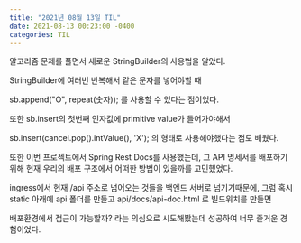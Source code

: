 ```yaml
---
title: "2021년 08월 13일 TIL"
date: 2021-08-13 00:23:00 -0400
categories: TIL
---
```


알고리즘 문제를 풀면서 새로운 StringBuilder의 사용법을 알았다.

StringBuilder에 여러번 반복해서 같은 문자를 넣어야할 때

sb.append("O", repeat(숫자)); 를 사용할 수 있다는 점이었다.

또한 sb.insert의 첫번째 인자값에 primitive value가 들어가야해서

sb.insert(cancel.pop().intValue(), 'X'); 의 형태로 사용해야했다는 점도 배웠다.

또한 이번 프로젝트에서 Spring Rest Docs를 사용했는데, 그 API 명세서를 배포하기 위해 현재 우리의 배포 구조에서 어떠한 방법이 있을까를 고민했었다.

ingress에서 현재 /api 주소로 넘어오는 것들을 백엔드 서버로 넘기기때문에, 그럼 혹시 static 아래에 api 폴더를 만들고 api/docs/api-doc.html 로 빌드위치를 만들면

배포환경에서 접근이 가능할까? 라는 의심으로 시도해봤는데 성공하여 너무 즐거운 경험이었다.

